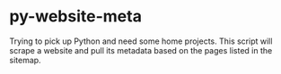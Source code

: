 # py-website-meta

Trying to pick up Python and need some home projects. This script will scrape
a website and pull its metadata based on the pages listed in the sitemap.

